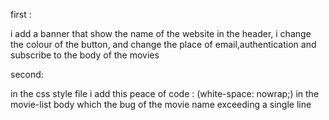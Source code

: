 first :

i add a banner that show the name of the website in the header, i change the colour of the button,
and change the place of email,authentication and subscribe to the body of the movies 

second:

in the css style file i add this peace of code : (white-space: nowrap;) in the movie-list body which
the bug of the movie name exceeding a single line 
